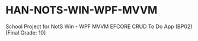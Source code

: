 # HAN-NOTS-WIN-WPF-MVVM
School Project for NotS Win - WPF MVVM EFCORE CRUD To Do App (BP02) [Final Grade: 10]
